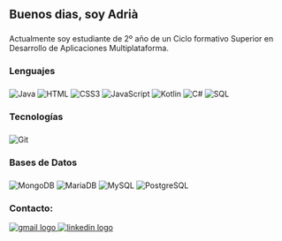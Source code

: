<h2 align="left">Buenos dias, soy Adrià</h2>

###

<p align="left">Actualmente soy estudiante de 2º año de un Ciclo formativo Superior en Desarrollo de Aplicaciones Multiplataforma. </p>

###

<h3 align="left">Lenguajes</h3>

###
![Java](https://img.shields.io/badge/-Java-000?&logo=openjdk&logoColor=white)
![HTML](https://img.shields.io/badge/-HTML5-000?&logo=HTML5)
![CSS3](https://img.shields.io/badge/-CSS3-000?&logo=CSS3)
![JavaScript](https://img.shields.io/badge/-JavaScript-000?&logo=JavaScript)
![Kotlin](https://img.shields.io/badge/-Kotlin-000?&logo=Kotlin)
![C#](https://img.shields.io/badge/-C%23-000?&logo=c%23&logoColor=purple)
![SQL](https://img.shields.io/badge/-SQL-000?&logo=MySQL&logoColor=white)

<h3 align="left">Tecnologías</h3>

###
<!-- ![Angular](https://img.shields.io/badge/-Angular-000?&logo=Angular)
![Spring](https://img.shields.io/badge/-Spring-000?&logo=Spring)
![React](https://img.shields.io/badge/-React-000?&logo=React)
![Bootstrap5](https://img.shields.io/badge/-Bootstrap5-000?&logo=Bootstrap)
![Jquery](https://img.shields.io/badge/-Jquery-000?&logo=Jquery)-->
![Git](https://img.shields.io/badge/-git-000?&logo=git)


<h3 align="left">Bases de Datos</h3>

###
![MongoDB](https://img.shields.io/badge/-MongoDB-000?&logo=mongodb)
![MariaDB](https://img.shields.io/badge/-MariaDB-000?&logo=mariadb)
![MySQL](https://img.shields.io/badge/-MySQL-000?&logo=mysql)
![PostgreSQL](https://img.shields.io/badge/-PostgreSQL-000?&logo=postgresql)


<h3 align="left">Contacto:</h3>
<a href="mailto:adrialm2000@gmail.com" target="_blank">
    <img src="https://img.shields.io/static/v1?message=Gmail&logo=gmail&label=&color=D14836&logoColor=white&labelColor=&style=for-the-badge" alt="gmail logo"  />
</a>
<a href="https://www.linkedin.com/in/adrià-leiva-amposta-8a5898211/" target="_blank">
    <img src="https://img.shields.io/static/v1?message=LinkedIn&logo=linkedin&label=&color=0077B5&logoColor=white&labelColor=&style=for-the-badge" alt="linkedin logo"  />
</a>
